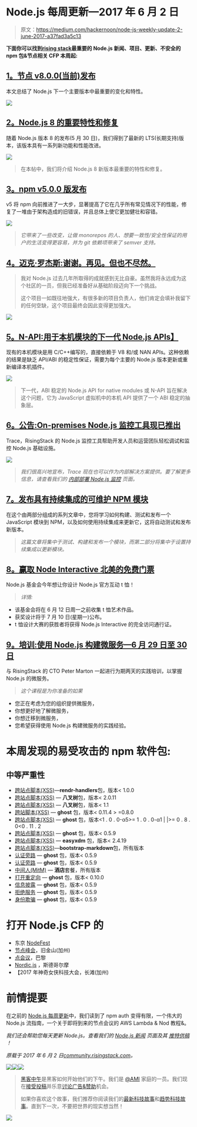 # Node.js 每周更新—2017 年 6 月 2 日

> 原文：<https://medium.com/hackernoon/node-js-weekly-update-2-june-2017-a37fad3a5c13>

**下面你可以找到**[**rising stack**](https://risingstack.com/)**最重要的 Node.js 新闻、项目、更新、不安全的 npm 包&节点相关 CFP 本周起:**

## [1。节点 v8.0.0(当前)发布](https://nodejs.org/en/blog/release/v8.0.0/)

本文总结了 Node.js 下一个主要版本中最重要的变化和特性。

![](img/67d371340a291056ee9cf5b7e743228d.png)

## [2。Node.js 8 的重要特性和修复](https://blog.risingstack.com/important-features-fixes-node-js-version-8/)

随着 Node.js 版本 8 的发布(5 月 30 日)，我们得到了最新的 LTS(长期支持)版本，该版本具有一系列新功能和性能改进。

![](img/84574c91f1afd0bb6f66985e6116c375.png)

> 在本帖中，我们将介绍 Node.js 8 新版本最重要的特性和修复。

## [3。npm v5.0.0 版发布](http://blog.npmjs.org/post/161081169345/v500)

v5 将 npm 向前推进了一大步，显著提高了它在几乎所有常见情况下的性能，修复了一堆由于架构造成的旧错误，并且总体上使它更加健壮和容错。

![](img/b78c85306c4f204861cb7c95062ac71c.png)

> *它带来了一些改变，让做 monorepos 的人、想要一致性/安全性保证的用户的生活变得更容易，并为 git 依赖项带来了 semver 支持。*

## [4。迈克·罗杰斯:谢谢。再见。但也不尽然。](/@mikeal/thank-you-good-bye-but-not-really-48edf832f5b2)

> 我对 Node.js 过去几年所取得的成就感到无比自豪。虽然我将永远成为这个社区的一员，但我已经准备好从基础阶段迈向下一个挑战。
> 
> 这个项目一如既往地强大，有很多新的项目负责人，他们肯定会填补我留下的任何空缺，这个项目最终会因此变得更加强大。

![](img/ec3dc41b44ee10348cfceb290de4ee1f.png)

## [5。N-API:用于本机模块的下一代 Node.js APIs】](/@nodejs/n-api-next-generation-node-js-apis-for-native-modules-169af5235b06)

现有的本机模块是用 C/C++编写的，直接依赖于 V8 和/或 NAN APIs。这种依赖的结果是缺乏 API/ABI 的稳定性保证，需要为每个主要的 Node.js 版本更新或重新编译本机插件。

![](img/a1750cd962b5b9f632faacd1f98a8da2.png)

> 下一代，ABI 稳定的 Node.js API for native modules 或 N-API 旨在解决这个问题，它为 JavaScript 虚拟机中的本机 API 提供了一个 ABI 稳定的抽象层。

## [6。公告:On-premises Node.js 监控工具现已推出](https://blog.risingstack.com/trace-on-premises-node-js-monitoring/)

Trace，RisingStack 的 Node.js 监控工具帮助开发人员和运营团队轻松调试和监控 Node.js 基础设施。

![](img/bbbb8f65861dbe9e6a4cfc7ad8c42f50.png)

> *我们很高兴地宣布，Trace 现在也可以作为内部解决方案提供。要了解更多信息，请查看我们的* [*内部部署 Node.js 监控*](https://trace.risingstack.com/on-premises) *页面。*

## [7。发布具有持续集成的可维护 NPM 模块](https://blog.codeship.com/publishing-a-maintainable-npm-module-with-continuous-integration/)

在这个由两部分组成的系列文章中，您将学习如何构建、测试和发布一个 JavaScript 模块到 NPM，以及如何使用持续集成来更新它，这将自动测试和发布新版本。

> *这篇文章将集中于测试、构建和发布一个模块，而第二部分将集中于设置持续集成以更新模块。*

## [8。赢取 Node Interactive 北美的免费门票](http://events.linuxfoundation.org/events/node-interactive/extend-the-experience/tshirt)

Node.js 基金会今年想让你设计 Node.js 官方互动 t 恤！

> *详情:*

*   该基金会将在 6 月 12 日周一之前收集 t 恤艺术作品。
*   获奖设计将于 7 月 10 日(星期一)公布。
*   t 恤设计大赛的获胜者将获得 Node.js Interactive 的完全访问通行证。

## [9。培训:使用 Node.js 构建微服务—6 月 29 日至 30 日](https://ti.to/risingstack/build-microservices-with-node-js-30-june)

与 RisingStack 的 CTO Peter Marton 一起进行为期两天的实践培训，以掌握 Node.js 的微服务。

> *这个课程是为你准备的如果*

*   您正在考虑为您的组织提供微服务，
*   你想更好地了解微服务，
*   你想迁移到微服务，
*   您希望获得使用 Node.js 构建微服务的实践经验。

# 本周发现的易受攻击的 npm 软件包:

## 中等严重性

*   [跨站点脚本(XSS)](https://snyk.io/vuln/npm:rendr-handlebars:20140722)—**rendr-handlers**包，版本< 1.0.0
*   [跨站点脚本(XSS)](https://snyk.io/vuln/npm:octotree:20160613) — **八叉树**包，版本< 2.0.11
*   [跨站点脚本(XSS)](https://snyk.io/vuln/npm:octotree:20140514) — **八叉树**包，版本< 1.1
*   [跨站脚本(XSS)](https://snyk.io/vuln/npm:ghost:20170110) — **ghost** 包，版本< 0.11.4 > =0.8.0
*   [跨站点脚本(XSS)](https://snyk.io/vuln/npm:ghost:20161007) — **ghost** 包，版本<1 . 0 . 0-α5>= 1 . 0 . 0-α1 | |>= 0 . 8 . 0<0 . 11 . 2
*   [跨站点脚本(XSS)](https://snyk.io/vuln/npm:ghost:20150303-2) — **ghost** 包，版本< 0.5.9
*   [跨站点脚本(XSS)](https://snyk.io/vuln/npm:easyxdm:20130110) — **easyxdm** 包，版本< 2.4.19
*   [跨站点脚本(XSS)](https://snyk.io/vuln/npm:bootstrap-markdown:20140826)—**bootstrap-markdown**包，所有版本
*   [认证旁路](https://snyk.io/vuln/npm:ghost:20150303-4) — **ghost** 包，版本< 0.5.9
*   [认证旁路](https://snyk.io/vuln/npm:ghost:20150303-3) — **ghost** 包，版本< 0.5.9
*   [中间人(MitM)](https://snyk.io/vuln/npm:hotel:20160322) — **酒店**套餐，所有版本
*   [打开重定向](https://snyk.io/vuln/npm:ghost:20160823) — **ghost** 包，版本< 0.10.0
*   [信息披露](https://snyk.io/vuln/npm:ghost:20150303) — **ghost** 包，版本< 0.5.9
*   [拒绝服务](https://snyk.io/vuln/npm:ghost:20150303-5) — **ghost** 包，版本< 0.5.9
*   [身份欺骗](https://snyk.io/vuln/npm:ghost:20150303-1) — **ghost** 包，版本< 0.5.9

# 打开 Node.js CFP 的

*   东京 [NodeFest](https://docs.google.com/forms/d/e/1FAIpQLSf0TDlTdLWFE7yAnCyt3T_MCtJW-7u3T4XEpOVuZM61SnzG6w/viewform?c=0&w=1)
*   [节点峰会](http://www.nodesummit.com/nodetalks/)，旧金山(加州)
*   [点会议](https://www.dotconferences.com/blog/new-call-for-papers-for-all-our-conferences)，巴黎
*   [Nordic.js](http://cfp.nordicjs.com/) ，斯德哥尔摩
*   【2017 年神奇女侠科技大会，长滩(加州)

# 前情提要

在之前的 [Node.js 每周更新](https://community.risingstack.com/node-js-weekly-update-26-may-2017/)中，我们读到了 npm auth 变得有限，一个伟大的 Node.js 流指南，一个关于即将到来的节点会议的 AWS Lambda & Nod 教程&。

*我们还会帮助您每天更新 Node.js。查看我们的* [*Node.js 新闻*](https://news.risingstack.com/) *页面及其* [*推特供稿*](https://twitter.com/NodeJS_Daily) *！*

*原载于 2017 年 6 月 2 日*[*community.risingstack.com*](https://community.risingstack.com/node-js-weekly-update-2-june-2017/)*。*

[![](img/50ef4044ecd4e250b5d50f368b775d38.png)](http://bit.ly/HackernoonFB)[![](img/979d9a46439d5aebbdcdca574e21dc81.png)](https://goo.gl/k7XYbx)[![](img/2930ba6bd2c12218fdbbf7e02c8746ff.png)](https://goo.gl/4ofytp)

> [黑客中午](http://bit.ly/Hackernoon)是黑客如何开始他们的下午。我们是 [@AMI](http://bit.ly/atAMIatAMI) 家庭的一员。我们现在[接受投稿](http://bit.ly/hackernoonsubmission)并乐意[讨论广告&赞助](mailto:partners@amipublications.com)机会。
> 
> 如果你喜欢这个故事，我们推荐你阅读我们的[最新科技故事](http://bit.ly/hackernoonlatestt)和[趋势科技故事](https://hackernoon.com/trending)。直到下一次，不要把世界的现实想当然！

![](img/be0ca55ba73a573dce11effb2ee80d56.png)